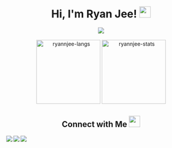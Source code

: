 <h1 align="center">
  Hi, I'm Ryan Jee! <img src="https://media.giphy.com/media/hvRJCLFzcasrR4ia7z/giphy.gif" width="30">
</h1>

<div align="center">
  <img src="https://komarev.com/ghpvc/?username=ryannjee&label=Profile%20Views&color=1f456e&style=flat" lt="ryannjee" />
</div>
<br>
<div align="center">
  <img height="170em" src="https://github-readme-stats.vercel.app/api/top-langs/?username=ryannjee&layout=compact&show_icon=true" alt="ryannjee-langs"/>
  <img height="170em" src="http://github-readme-streak-stats.herokuapp.com?user=ryannjee&show_icon=true" alt="ryannjee-stats"/>
</div>

<!--<div align="center">
  <img src="https://github-readme-stats.vercel.app/api/?username=ryannjee&hide_border=true&layout=compact" />
</div>-->

<h2 align="center">
  Connect with Me <img src="https://github.com/TheDudeThatCode/TheDudeThatCode/blob/master/Assets/Handshake.gif" height="30px">
</h2>

<p align="center">
  <a href="https://github.com/ryannjee/">
    <img align="left"  src=https://img.shields.io/badge/Github-%2324292e?style=for-the-badge&logo=github&logoColor=white />
  </a>
  <a href="https://www.linkedin.com/in/ryan-jee-a67635317/">
    <img align="left"  src="https://img.shields.io/badge/LinkedIn-0077B5?style=for-the-badge&logo=linkedin&logoColor=white" />
  </a>
  <a href="https://www.instagram.com/ryannjee/">
    <img align="left"  src="https://img.shields.io/badge/Instagram-E4405F?style=for-the-badge&logo=instagram&logoColor=white" />
  </a>
</p> 

<!---
ryannjee/ryannjee is a ✨ special ✨ repository because its `README.md` (this file) appears on your GitHub profile.
You can click the Preview link to take a look at your changes.
--->
